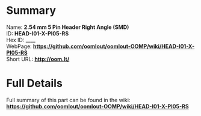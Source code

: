 
Summary
=================
  
Name: __2.54 mm 5 Pin Header Right Angle (SMD)__    
ID: __HEAD-I01-X-PI05-RS__   
Hex ID: ____   
WebPage: __https://github.com/oomlout/oomlout-OOMP/wiki/HEAD-I01-X-PI05-RS__   
Short URL: __http://oom.lt/__   

Full Details
==========================
Full summary of this part can be found in the wiki:   
__https://github.com/oomlout/oomlout-OOMP/wiki/HEAD-I01-X-PI05-RS__    

